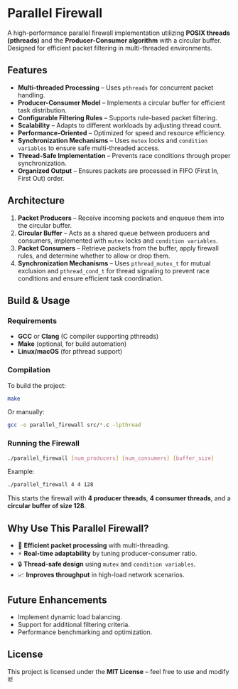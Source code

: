 # Parallel Firewall

A high-performance parallel firewall implementation utilizing **POSIX threads (pthreads)** and the **Producer-Consumer algorithm** with a circular buffer. Designed for efficient packet filtering in multi-threaded environments.

## Features

- **Multi-threaded Processing** – Uses `pthreads` for concurrent packet handling.
- **Producer-Consumer Model** – Implements a circular buffer for efficient task distribution.
- **Configurable Filtering Rules** – Supports rule-based packet filtering.
- **Scalability** – Adapts to different workloads by adjusting thread count.
- **Performance-Oriented** – Optimized for speed and resource efficiency.
- **Synchronization Mechanisms** – Uses `mutex` locks and `condition variables` to ensure safe multi-threaded access.
- **Thread-Safe Implementation** – Prevents race conditions through proper synchronization.
- **Organized Output** – Ensures packets are processed in FIFO (First In, First Out) order.

## Architecture

1. **Packet Producers** – Receive incoming packets and enqueue them into the circular buffer.
2. **Circular Buffer** – Acts as a shared queue between producers and consumers, implemented with `mutex` locks and `condition variables`.
3. **Packet Consumers** – Retrieve packets from the buffer, apply firewall rules, and determine whether to allow or drop them.
4. **Synchronization Mechanisms** – Uses `pthread_mutex_t` for mutual exclusion and `pthread_cond_t` for thread signaling to prevent race conditions and ensure efficient task coordination.

## Build & Usage

### Requirements
- **GCC** or **Clang** (C compiler supporting pthreads)
- **Make** (optional, for build automation)
- **Linux/macOS** (for pthread support)

### Compilation
To build the project:
```sh
make
```
Or manually:
```sh
gcc -o parallel_firewall src/*.c -lpthread
```

### Running the Firewall
```sh
./parallel_firewall [num_producers] [num_consumers] [buffer_size]
```
Example:
```sh
./parallel_firewall 4 4 128
```
This starts the firewall with **4 producer threads**, **4 consumer threads**, and a **circular buffer of size 128**.

## Why Use This Parallel Firewall?

- 🚀 **Efficient packet processing** with multi-threading.
- ⚡ **Real-time adaptability** by tuning producer-consumer ratio.
- 🔒 **Thread-safe design** using `mutex` and `condition variables`.
- 📈 **Improves throughput** in high-load network scenarios.

## Future Enhancements

- Implement dynamic load balancing.
- Support for additional filtering criteria.
- Performance benchmarking and optimization.

## License

This project is licensed under the **MIT License** – feel free to use and modify it!

